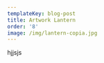 ```yaml
---
templateKey: blog-post
title: Artwork Lantern
order: '8'
image: /img/lantern-copia.jpg
---
```

hjjsjs
